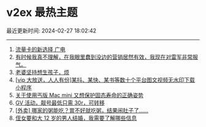 # v2ex 最热主题

最近更新时间: 2024-02-27 18:02:42

--- 
1. [流量卡的新选择 广电](https://www.v2ex.com/t/1018676) 
2. [有时候我真不理解，在我眼里蠢到没边的营销居然有效，我现在对雷军非常服气。](https://www.v2ex.com/t/1018677) 
3. [老婆坚持想生孩子，烦](https://www.v2ex.com/t/1018729) 
4. [[vip 大放送，人人有份]某抖、某快、某书等数十个平台图文视频无水印下载小程序](https://www.v2ex.com/t/1018735) 
5. [关于使用丐版 Mac mini 又想保护固态寿命的正确姿势](https://www.v2ex.com/t/1018752) 
6. [GV 活动，靓号最低只需 30r，可转移](https://www.v2ex.com/t/1018736) 
7. [[外卖] 哪家的粥能吃？胃不好就吃粥，结果闹肚子了……](https://www.v2ex.com/t/1018755) 
8. [侄女要和大 12 岁的男人结婚，我需要了解哪些信息](https://www.v2ex.com/t/1018840) 
